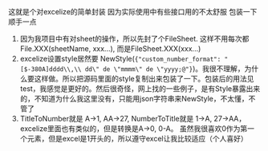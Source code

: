 这就是个对excelize的简单封装
因为实际使用中有些接口用的不太舒服  包装一下顺手一点

1. 因为我项目中有对sheet的操作，所以先封了个FileSheet. 这样不用每次都 File.XXX(sheetName, xxx...), 而是FileSheet.XXX(xxx...)
2. excelize设置style居然要 NewStyle(`{"custom_number_format": "[$-380A]dddd\\,\\ dd\" de \"mmmm\" de \"yyyy;@"}`)。我很不理解，为什么要这样做。所以把源码里面的style复制出来包装了一下。包装后的用法见test，我感觉是更好的。然后很奇怪，网上找的一些例子，是有Style暴露出来的，不知道为什么我这里没有，只能用json字符串来NewStyle，不太懂，不管了
3. TitleToNumber就是 A->1, AA->27,  NumberToTitle就是 1->A, 27->AA， excelize里面也有类似的，但是转换是A->0, 0-A。 虽然我很喜欢0作为第一个元素，但是excel是1开头的，所以遵守excel让我比较适应（个人喜好）
